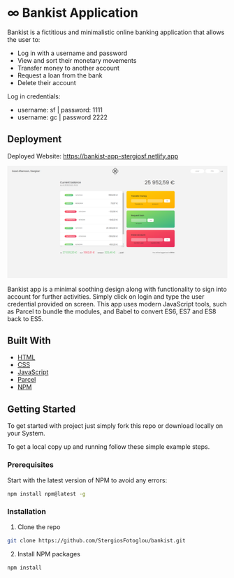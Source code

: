 # ∞ Bankist Application

Bankist is a fictitious and minimalistic online banking application that allows the user to:

- Log in with a username and password
- View and sort their monetary movements
- Transfer money to another account
- Request a loan from the bank
- Delete their account

Log in credentials:

- username: sf | password: 1111
- username: gc | password 2222

## Deployment

Deployed Website: https://bankist-app-stergiosf.netlify.app

[![bankist-app.png](./bankist-app.PNG)](https://bankist-app-stergiosf.netlify.app/)

Bankist app is a minimal soothing design along with functionality to sign into account for further activities. Simply click on login and type the user credential provided on screen. This app uses modern JavaScript tools, such as Parcel to bundle the modules, and Babel to convert ES6, ES7 and ES8 back to ES5.

## Built With

- [HTML](https://developer.mozilla.org/en-US/docs/Web/HTML)
- [CSS](https://developer.mozilla.org/en-US/docs/Web/CSS)
- [JavaScript](https://developer.mozilla.org/en-US/docs/Web/javascript)
- [Parcel](https://parceljs.org/)
- [NPM](https://www.npmjs.com/)

## Getting Started

To get started with project just simply fork this repo or download locally on your System.

To get a local copy up and running follow these simple example steps.

### Prerequisites

Start with the latest version of NPM to avoid any errors:

```sh
npm install npm@latest -g
```

### Installation

1. Clone the repo

```sh
git clone https://github.com/StergiosFotoglou/bankist.git
```

2. Install NPM packages

```sh
npm install
```
